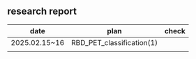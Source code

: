 ## research report

| date | plan | check |
|---|---|---|
|2025.02.15~16| RBD_PET_classification(1)| |
| | | |
